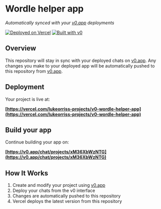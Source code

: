 # Wordle helper app

*Automatically synced with your [v0.app](https://v0.app) deployments*

[![Deployed on Vercel](https://img.shields.io/badge/Deployed%20on-Vercel-black?style=for-the-badge&logo=vercel)](https://vercel.com/lukeorriss-projects/v0-wordle-helper-app)
[![Built with v0](https://img.shields.io/badge/Built%20with-v0.app-black?style=for-the-badge)](https://v0.app/chat/projects/xM36XbWzNTG)

## Overview

This repository will stay in sync with your deployed chats on [v0.app](https://v0.app).
Any changes you make to your deployed app will be automatically pushed to this repository from [v0.app](https://v0.app).

## Deployment

Your project is live at:

**[https://vercel.com/lukeorriss-projects/v0-wordle-helper-app](https://vercel.com/lukeorriss-projects/v0-wordle-helper-app)**

## Build your app

Continue building your app on:

**[https://v0.app/chat/projects/xM36XbWzNTG](https://v0.app/chat/projects/xM36XbWzNTG)**

## How It Works

1. Create and modify your project using [v0.app](https://v0.app)
2. Deploy your chats from the v0 interface
3. Changes are automatically pushed to this repository
4. Vercel deploys the latest version from this repository